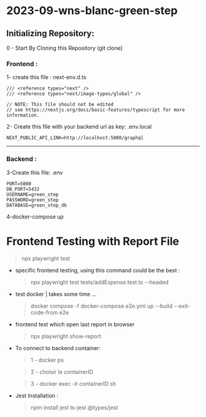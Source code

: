 # 2023-09-wns-blanc-green-step

## Initializing Repository:

0 - Start By Cloning this Repository (git clone)

### Frontend :

1- create this file :
next-env.d.ts

```
/// <reference types="next" />
/// <reference types="next/image-types/global" />

// NOTE: This file should not be edited
// see https://nextjs.org/docs/basic-features/typescript for more information.
```

2- Create this file with your backend url as key:
.env.local

```
NEXT_PUBLIC_API_LINK=http://localhost:5000/graphql
```

---

### Backend :

3-Create this file:
.env

```
PORT=5000
DB_PORT=5432
USERNAME=green_step
PASSWORD=green_step
DATABASE=green_step_db
```

4-docker-compose up

# Frontend Testing with Report File

> npx playwright test

- specific frontend testing, using this command could be the best :

  > npx playwright test tests/addExpense.test.ts --headed

- test docker | takes some time ...

  > docker compose -f docker-compose.e2e.yml up --build --exit-code-from e2e

- frontend test which open last report in browser

  > npx playwright show-report

- To connect to backend container:

  > 1 - docker ps

  > 2 - choisir le containerID

  > 3 - docker exec -it containerID sh

- Jest Installation :
  > npm install jest ts-jest @types/jest
